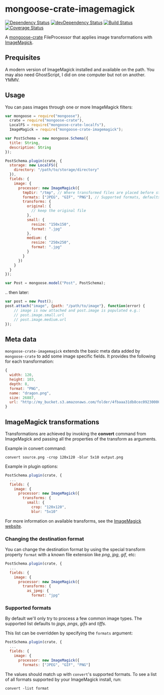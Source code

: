 # mongoose-crate-imagemagick

[![Dependency Status](https://david-dm.org/achingbrain/mongoose-crate-imagemagick.svg?theme=shields.io)](https://david-dm.org/achingbrain/mongoose-crate-imagemagick) [![devDependency Status](https://david-dm.org/achingbrain/mongoose-crate-imagemagick/dev-status.svg?theme=shields.io)](https://david-dm.org/achingbrainmongoose-crate-imagemagick#info=devDependencies) [![Build Status](https://img.shields.io/travis/achingbrain/mongoose-crate-imagemagick/master.svg)](https://travis-ci.org/achingbrain/mongoose-crate-imagemagick) [![Coverage Status](http://img.shields.io/coveralls/achingbrain/mongoose-crate-imagemagick/master.svg)](https://coveralls.io/r/achingbrain/mongoose-crate-imagemagick)

A [mongoose-crate](https://github.com/achingbrain/mongoose-crate) FileProcessor that applies image transformations with [ImageMagick](http://www.imagemagick.org).

## Prequisites

A modern version of ImageMagick installed and available on the path.  You may also need GhostScript, I did on one computer but not on another.  YMMV.

## Usage

You can pass images through one or more ImageMagick filters:

```javascript
var mongoose = require("mongoose"),
  crate = require("mongoose-crate"),
  LocalFS = require("mongoose-crate-localfs"),
  ImageMagick = require("mongoose-crate-imagemagick");

var PostSchema = new mongoose.Schema({
  title: String,
  description: String
});

PostSchema.plugin(crate, {
  storage: new LocalFS({
    directory: "/path/to/storage/directory"
  }),
  fields: {
    image: {
      processor: new ImageMagick({
        tmpDir: "/tmp", // Where transformed files are placed before storage, defaults to os.tmpdir()
        formats: ["JPEG", "GIF", "PNG"], // Supported formats, defaults to ["JPEG", "GIF", "PNG", "TIFF"]
        transforms: {
          original: {
            // keep the original file
          },
          small: {
            resize: "150x150",
            format: ".jpg"
          },
          medium: {
            resize: "250x250",
            format: ".jpg"
          }
        }
      })
    }
  }
});

var Post = mongoose.model("Post", PostSchema);
```

.. then later:

```javascript
var post = new Post();
post.attach("image", {path: "/path/to/image"}, function(error) {
	// image is now attached and post.image is populated e.g.:
	// post.image.small.url
	// post.image.medium.url
});
```

## Meta data

`mongoose-crate-imagemagick` extends the basic meta data added by `mongoose-crate` to add some image specific fields.  It provides the following for each transformation:

```javascript
{
  width: 120,
  height: 103,
  depth: 8,
  format: "PNG",
  name: "dragon.png",
  size: 26887,
  url: "http://my_bucket.s3.amazonaws.com/folder/4fbaaa31db8cec0923000019-medium.png"
}
```

## ImageMagick transformations

Transformations are achieved by invoking the **convert** command from ImageMagick and passing all the properties of the transform as arguments.

Example in convert command:

    convert source.png -crop 120x120 -blur 5x10 output.png

Example in plugin options:

```javascript
PostSchema.plugin(crate, {
  ...
  fields: {
    image: {
      processor: new ImageMagick({
        transforms: {
          small: {
            crop: "120x120",
            blur: "5x10"
```

For more information on available transforms, see the [ImageMagick website](http://www.imagemagick.org/script/command-line-options.php).

### Changing the destination format

You can change the destination format by using the special transform property `format` with a known file extension like *png*, *jpg*, *gif*, etc:

```javascript
PostSchema.plugin(crate, {
  ...
  fields: {
    image: {
      processor: new ImageMagick({
        transforms: {
          as_jpeg: {
            format: "jpg"
```

### Supported formats

By default we'll only try to process a few common image types.  The supported list defaults to *jpgs*, *pngs*, *gifs* and *tiffs*.

This list can be overridden by specifying the `formats` argument:

```javascript
PostSchema.plugin(crate, {
  ...
  fields: {
    image: {
      processor: new ImageMagick({
        formats: ["JPEG", "GIF", "PNG"]
```

The values should match up with `convert`'s supported formats.  To see a list of all formats supported by your ImageMagick install, run:

```
convert -list format
```
